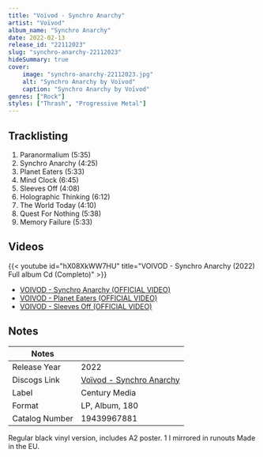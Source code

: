 ```yaml
---
title: "Voïvod - Synchro Anarchy"
artist: "Voïvod"
album_name: "Synchro Anarchy"
date: 2022-02-13
release_id: "22112023"
slug: "synchro-anarchy-22112023"
hideSummary: true
cover:
    image: "synchro-anarchy-22112023.jpg"
    alt: "Synchro Anarchy by Voïvod"
    caption: "Synchro Anarchy by Voïvod"
genres: ["Rock"]
styles: ["Thrash", "Progressive Metal"]
---
```


## Tracklisting
1. Paranormalium (5:35)
2. Synchro Anarchy (4:25)
3. Planet Eaters (5:33)
4. Mind Clock (6:45)
5. Sleeves Off (4:08)
6. Holographic Thinking (6:12)
7. The World Today (4:10)
8. Quest For Nothing (5:38)
9. Memory Failure (5:33)

## Videos
{{< youtube id="hX08XkWW7HU" title="VOIVOD - Synchro Anarchy (2022) Full album Cd (Completo)" >}}
- [VOIVOD - Synchro Anarchy (OFFICIAL VIDEO)](https://www.youtube.com/watch?v=hryt9k8Zql8)
- [VOIVOD - Planet Eaters (OFFICIAL VIDEO)](https://www.youtube.com/watch?v=lvHjNcjMqvU)
- [VOIVOD - Sleeves Off (OFFICIAL VIDEO)](https://www.youtube.com/watch?v=-4hDSNieOnA)


## Notes

| Notes          |             |
| ---------------| ----------- |
| Release Year   | 2022 |
| Discogs Link   | [Voïvod - Synchro Anarchy](https://www.discogs.com/release/22112023-Vo%C3%AFvod-Synchro-Anarchy) |
| Label          | Century Media |
| Format         | LP, Album, 180 |
| Catalog Number | 19439967881 |

Regular black vinyl version, includes A2 poster. 1 I mirrored in runouts  Made in the EU.

